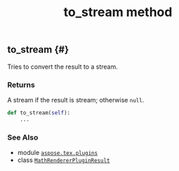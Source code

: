 ﻿---
title: to_stream method
second_title: Aspose.TeX for Python via .NET API References
description: 
type: docs
weight: 30
url: /python-net/aspose.tex.plugins/mathrendererpluginresult/to_stream/
is_root: false
---

## to_stream {#}

Tries to convert the result to a stream.


### Returns 


A stream if the result is stream; otherwise `null`.


```python
def to_stream(self):
    ...
```





### See Also
* module [`aspose.tex.plugins`](../../)
* class [`MathRendererPluginResult`](/tex/python-net/aspose.tex.plugins/mathrendererpluginresult)
